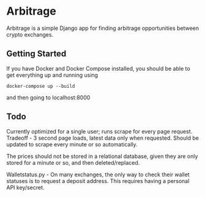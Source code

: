 # Arbitrage

Arbitrage is a simple Django app for finding arbitrage opportunities between crypto exchanges.

## Getting Started

If you have Docker and Docker Compose installed, you should be able to get everything up and running using
```
docker-compose up --build
```

and then going to localhost:8000


## Todo

Currently optimized for a single user; runs scrape for every page request. Tradeoff - 3 second page loads, latest data only when requested. Should be updated to scrape every minute or so automatically.

The prices should not be stored in a relational database, given they are only stored for a minute or so, and then deleted/replaced.

Walletstatus.py - On many exchanges, the only way to check their wallet statuses is to request a deposit address. This requires having a personal API key/secret.
